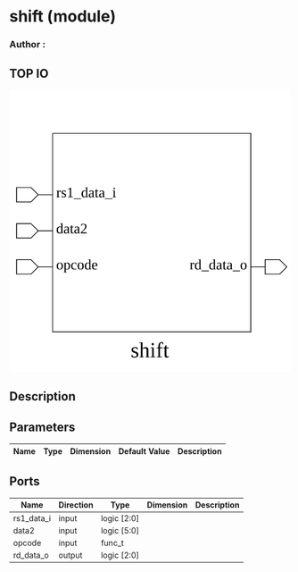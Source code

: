 # shift (module)

### Author : 

## TOP IO
<img src="./shift_top.svg">

## Description


## Parameters
|Name|Type|Dimension|Default Value|Description|
|-|-|-|-|-|

## Ports
|Name|Direction|Type|Dimension|Description|
|-|-|-|-|-|
|rs1_data_i|input|logic [2:0]|||
|data2|input|logic [5:0]|||
|opcode|input|func_t|||
|rd_data_o|output|logic [2:0]|||
